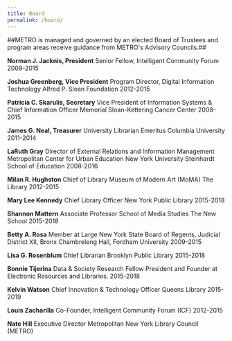```yaml
---
title: Board
permalink: /board/
---
```


##METRO is managed and governed by an elected Board of Trustees and program areas receive guidance from METRO's Advisory Councils.##

**Norman J. Jacknis, President**
Senior Fellow, Intelligent Community Forum 
2009-2015


**Joshua Greenberg, Vice President**
Program Director, Digital Information Technology
Alfred P. Sloan Foundation
2012-2015 

**Patricia C. Skarulis, Secretary**
Vice President of Information Systems & Chief Information Officer
Memorial Sloan-Kettering Cancer Center
2008-2015

**James G. Neal, Treasurer**
University Librarian Emeritus
Columbia University
2011-2014 

**LaRuth Gray**
Director of External Relations and Information Management
Metropolitan Center for Urban Education
New York University Steinhardt School of Education
2008-2016 
 
**Milan R. Hughston**
Chief of Library
Museum of Modern Art (MoMA)
The Library
2012-2015

**Mary Lee Kennedy**
Chief Library Officer
New York Public Library
2015-2018

**Shannon Mattern**
Associate Professor
School of Media Studies
The New School
2015-2018
 
**Betty A. Rosa**
Member at Large
New York State Board of Regents, Judicial District XII, Bronx
Chambreleng Hall, Fordham University
2009-2015

**Lisa G. Rosenblum**
Chief Librarian
Brooklyn Public Library
2015-2018
 
**Bonnie Tijerina**
Data & Society Research Fellow
President and Founder at Electronic Resources and Libraries. 
2015-2018

**Kelvin Watson**
Chief Innovation & Technology Officer
Queens Library
2015-2019

**Louis Zacharilla**
Co-Founder, Intelligent Community Forum (ICF)
2012-2015
 
**Nate Hill**
Executive Director
Metropolitan New York Library Council (METRO)
